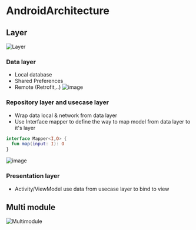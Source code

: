 # AndroidArchitecture

## Layer
![Layer](https://user-images.githubusercontent.com/38560833/77888685-d3112b00-7296-11ea-8521-cf227ee78ef6.png)

### Data layer
 * Local database
 * Shared Preferences
 * Remote (Retrofit,..)
 ![image](https://user-images.githubusercontent.com/38560833/77889729-83cbfa00-7298-11ea-80d3-4c68a7026d46.png)

### Repository layer and usecase layer
 * Wrap data local & network from data layer
 * Use Interface mapper to define the way to map model from data layer to it's layer
```kotlin
interface Mapper<I,O> {
  fun map(input: I): O
}
```
![image](https://user-images.githubusercontent.com/38560833/77889866-c261b480-7298-11ea-9bdd-830afec73c76.png)

### Presentation layer
 * Activity/ViewModel use data from usecase layer to bind to view
## Multi module
![Multimodule](https://user-images.githubusercontent.com/38560833/77888728-e3c1a100-7296-11ea-8f42-7168bd20c43c.png)
